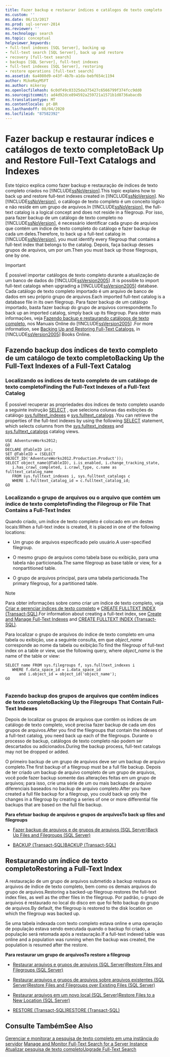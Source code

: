 ```yaml
---
title: Fazer backup e restaurar índices e catálogos de texto completo | Microsoft Docs
ms.custom: ''
ms.date: 06/13/2017
ms.prod: sql-server-2014
ms.reviewer: ''
ms.technology: search
ms.topic: conceptual
helpviewer_keywords:
- full-text indexes [SQL Server], backing up
- full-text search [SQL Server], back up and restore
- recovery [full-text search]
- backups [SQL Server], full-text indexes
- full-text indexes [SQL Server], restoring
- restore operations [full-text search]
ms.assetid: 6a4080d9-e43f-4b7b-a1da-bebf654c1194
author: MikeRayMSFT
ms.author: mikeray
ms.openlocfilehash: 6c0df49c03325da375427c6566799f374fcc9dd0
ms.sourcegitcommit: ad4d92dce894592a259721a1571b1d8736abacdb
ms.translationtype: MT
ms.contentlocale: pt-BR
ms.lasthandoff: 08/04/2020
ms.locfileid: "87582392"
---
```

# <a name="back-up-and-restore-full-text-catalogs-and-indexes"></a><span data-ttu-id="0624b-102">Fazer backup e restaurar índices e catálogos de texto completo</span><span class="sxs-lookup"><span data-stu-id="0624b-102">Back Up and Restore Full-Text Catalogs and Indexes</span></span>
  <span data-ttu-id="0624b-103">Este tópico explica como fazer backup e restauração de índices de texto completo criados no [!INCLUDE[ssNoVersion](../../includes/ssnoversion-md.md)].</span><span class="sxs-lookup"><span data-stu-id="0624b-103">This topic explains how to back up and restore full-text indexes created in [!INCLUDE[ssNoVersion](../../includes/ssnoversion-md.md)].</span></span> <span data-ttu-id="0624b-104">No [!INCLUDE[ssNoVersion](../../includes/ssnoversion-md.md)], o catálogo de texto completo é um conceito lógico e não reside em um grupo de arquivos.</span><span class="sxs-lookup"><span data-stu-id="0624b-104">In [!INCLUDE[ssNoVersion](../../includes/ssnoversion-md.md)], the full-text catalog is a logical concept and does not reside in a filegroup.</span></span> <span data-ttu-id="0624b-105">Por isso, para fazer backup de um catálogo de texto completo no [!INCLUDE[ssNoVersion](../../includes/ssnoversion-md.md)], é necessário identificar cada grupo de arquivos que contém um índice de texto completo do catálogo e fazer backup de cada um deles.</span><span class="sxs-lookup"><span data-stu-id="0624b-105">Therefore, to back up a full-text catalog in [!INCLUDE[ssNoVersion](../../includes/ssnoversion-md.md)], you must identify every filegroup that contains a full-text index that belongs to the catalog.</span></span> <span data-ttu-id="0624b-106">Depois, faça backup desses grupos de arquivos, um por um.</span><span class="sxs-lookup"><span data-stu-id="0624b-106">Then you must back up those filegroups, one by one.</span></span>  
  
> [!IMPORTANT]  
>  <span data-ttu-id="0624b-107">É possível importar catálogos de texto completo durante a atualização de um banco de dados do [!INCLUDE[ssVersion2005](../../includes/ssversion2005-md.md)] .</span><span class="sxs-lookup"><span data-stu-id="0624b-107">It is possible to import full-text catalogs when upgrading a [!INCLUDE[ssVersion2005](../../includes/ssversion2005-md.md)] database.</span></span> <span data-ttu-id="0624b-108">Cada catálogo de texto completo importado é um arquivo de banco de dados em seu próprio grupo de arquivos.</span><span class="sxs-lookup"><span data-stu-id="0624b-108">Each imported full-text catalog is a database file in its own filegroup.</span></span> <span data-ttu-id="0624b-109">Para fazer backup de um catálogo importado, basta fazer backup do grupo de arquivos correspondente.</span><span class="sxs-lookup"><span data-stu-id="0624b-109">To back up an imported catalog, simply back up its filegroup.</span></span> <span data-ttu-id="0624b-110">Para obter mais informações, veja [Fazendo backup e restaurando catálogos de texto completo](https://go.microsoft.com/fwlink/?LinkID=121052), nos Manuais Online do [!INCLUDE[ssVersion2005](../../includes/ssversion2005-md.md)] .</span><span class="sxs-lookup"><span data-stu-id="0624b-110">For more information, see [Backing Up and Restoring Full-Text Catalogs](https://go.microsoft.com/fwlink/?LinkID=121052), in [!INCLUDE[ssVersion2005](../../includes/ssversion2005-md.md)] Books Online.</span></span>  
  
##  <a name="backing-up-the-full-text-indexes-of-a-full-text-catalog"></a><a name="backingup"></a> <span data-ttu-id="0624b-111">Fazendo backup dos índices de texto completo de um catálogo de texto completo</span><span class="sxs-lookup"><span data-stu-id="0624b-111">Backing Up the Full-Text Indexes of a Full-Text Catalog</span></span>  
  
###  <a name="finding-the-full-text-indexes-of-a-full-text-catalog"></a><a name="Find_FTIs_of_a_Catalog"></a> <span data-ttu-id="0624b-112">Localizando os índices de texto completo de um catálogo de texto completo</span><span class="sxs-lookup"><span data-stu-id="0624b-112">Finding the Full-Text Indexes of a Full-Text Catalog</span></span>  
 <span data-ttu-id="0624b-113">É possível recuperar as propriedades dos índices de texto completo usando a seguinte instrução [SELECT](/sql/t-sql/queries/select-transact-sql) , que seleciona colunas das exibições do catálogo [sys.fulltext_indexes](/sql/relational-databases/system-catalog-views/sys-fulltext-indexes-transact-sql) e [sys.fulltext_catalogs](/sql/relational-databases/system-catalog-views/sys-fulltext-catalogs-transact-sql) .</span><span class="sxs-lookup"><span data-stu-id="0624b-113">You can retrieve the properties of the full-text indexes by using the following [SELECT](/sql/t-sql/queries/select-transact-sql) statement, which selects columns from the [sys.fulltext_indexes](/sql/relational-databases/system-catalog-views/sys-fulltext-indexes-transact-sql) and [sys.fulltext_catalogs](/sql/relational-databases/system-catalog-views/sys-fulltext-catalogs-transact-sql) catalog views.</span></span>  
  
```  
USE AdventureWorks2012;  
GO  
DECLARE @TableID int;  
SET @TableID = (SELECT OBJECT_ID('AdventureWorks2012.Production.Product'));  
SELECT object_name(@TableID), i.is_enabled, i.change_tracking_state,   
   i.has_crawl_completed, i.crawl_type, c.name as fulltext_catalog_name   
   FROM sys.fulltext_indexes i, sys.fulltext_catalogs c   
   WHERE i.fulltext_catalog_id = c.fulltext_catalog_id;  
GO  
```  
  

  
###  <a name="finding-the-filegroup-or-file-that-contains-a-full-text-index"></a><a name="Find_FG_of_FTI"></a> <span data-ttu-id="0624b-114">Localizando o grupo de arquivos ou o arquivo que contém um índice de texto completo</span><span class="sxs-lookup"><span data-stu-id="0624b-114">Finding the Filegroup or File That Contains a Full-Text Index</span></span>  
 <span data-ttu-id="0624b-115">Quando criado, um índice de texto completo é colocado em um destes locais:</span><span class="sxs-lookup"><span data-stu-id="0624b-115">When a full-text index is created, it is placed in one of the following locations:</span></span>  
  
-   <span data-ttu-id="0624b-116">Um grupo de arquivos especificado pelo usuário.</span><span class="sxs-lookup"><span data-stu-id="0624b-116">A user-specified filegroup.</span></span>  
  
-   <span data-ttu-id="0624b-117">O mesmo grupo de arquivos como tabela base ou exibição, para uma tabela não particionada.</span><span class="sxs-lookup"><span data-stu-id="0624b-117">The same filegroup as base table or view, for a nonpartitioned table.</span></span>  
  
-   <span data-ttu-id="0624b-118">O grupo de arquivos principal, para uma tabela particionada.</span><span class="sxs-lookup"><span data-stu-id="0624b-118">The primary filegroup, for a partitioned table.</span></span>  
  
> [!NOTE]  
>  <span data-ttu-id="0624b-119">Para obter informações sobre como criar um índice de texto completo, veja [Criar e gerenciar índices de texto completo](create-and-manage-full-text-indexes.md) e [CREATE FULLTEXT INDEX &#40;Transact-SQL&#41;](/sql/t-sql/statements/create-fulltext-index-transact-sql).</span><span class="sxs-lookup"><span data-stu-id="0624b-119">For information about creating a full-text index, see [Create and Manage Full-Text Indexes](create-and-manage-full-text-indexes.md) and [CREATE FULLTEXT INDEX &#40;Transact-SQL&#41;](/sql/t-sql/statements/create-fulltext-index-transact-sql).</span></span>  
  
 <span data-ttu-id="0624b-120">Para localizar o grupo de arquivos do índice de texto completo em uma tabela ou exibição, use a seguinte consulta, em que *object_name* corresponde ao nome da tabela ou exibição:</span><span class="sxs-lookup"><span data-stu-id="0624b-120">To find the filegroup of full-text index on a table or view, use the following query, where *object_name* is the name of the table or view:</span></span>  
  
```  
SELECT name FROM sys.filegroups f, sys.fulltext_indexes i   
   WHERE f.data_space_id = i.data_space_id   
      and i.object_id = object_id('object_name');  
GO  
  
```  
  

  
###  <a name="backing-up-the-filegroups-that-contain-full-text-indexes"></a><a name="Back_up_FTIs_of_FTC"></a> <span data-ttu-id="0624b-121">Fazendo backup dos grupos de arquivos que contêm índices de texto completo</span><span class="sxs-lookup"><span data-stu-id="0624b-121">Backing Up the Filegroups That Contain Full-Text Indexes</span></span>  
 <span data-ttu-id="0624b-122">Depois de localizar os grupos de arquivos que contêm os índices de um catálogo de texto completo, você precisa fazer backup de cada um dos grupos de arquivos.</span><span class="sxs-lookup"><span data-stu-id="0624b-122">After you find the filegroups that contain the indexes of a full-text catalog, you need back up each of the filegroups.</span></span> <span data-ttu-id="0624b-123">Durante o processo de backup, catálogos de texto completo não podem ser descartados ou adicionados.</span><span class="sxs-lookup"><span data-stu-id="0624b-123">During the backup process, full-text catalogs may not be dropped or added.</span></span>  
  
 <span data-ttu-id="0624b-124">O primeiro backup de um grupo de arquivos deve ser um backup de arquivo completo.</span><span class="sxs-lookup"><span data-stu-id="0624b-124">The first backup of a filegroup must be a full file backup.</span></span> <span data-ttu-id="0624b-125">Depois de ter criado um backup de arquivo completo de um grupo de arquivos, você pode fazer backup somente das alterações feitas em um grupo de arquivos; para isso, crie uma série de um ou mais backups de arquivo diferenciais baseados no backup de arquivo completo.</span><span class="sxs-lookup"><span data-stu-id="0624b-125">After you have created a full file backup for a filegroup, you could back up only the changes in a filegroup by creating a series of one or more differential file backups that are based on the full file backup.</span></span>  
  
 <span data-ttu-id="0624b-126">**Para efetuar backup de arquivos e grupos de arquivos**</span><span class="sxs-lookup"><span data-stu-id="0624b-126">**To back up files and filegroups**</span></span>  
  
-   [<span data-ttu-id="0624b-127">Fazer backup de arquivos e de grupos de arquivos &#40;SQL Server&#41;</span><span class="sxs-lookup"><span data-stu-id="0624b-127">Back Up Files and Filegroups &#40;SQL Server&#41;</span></span>](../backup-restore/back-up-files-and-filegroups-sql-server.md)  
  
-   [<span data-ttu-id="0624b-128">BACKUP &#40;Transact-SQL&#41;</span><span class="sxs-lookup"><span data-stu-id="0624b-128">BACKUP &#40;Transact-SQL&#41;</span></span>](/sql/t-sql/statements/backup-transact-sql)  
  

  
##  <a name="restoring-a-full-text-index"></a><a name="Restore_FTI"></a> <span data-ttu-id="0624b-129">Restaurando um índice de texto completo</span><span class="sxs-lookup"><span data-stu-id="0624b-129">Restoring a Full-Text Index</span></span>  
 <span data-ttu-id="0624b-130">A restauração de um grupo de arquivos submetido a backup restaura os arquivos de índice de texto completo, bem como os demais arquivos do grupo de arquivos.</span><span class="sxs-lookup"><span data-stu-id="0624b-130">Restoring a backed-up filegroup restores the full-text index files, as well as the other files in the filegroup.</span></span> <span data-ttu-id="0624b-131">Por padrão, o grupo de arquivos é restaurado no local do disco em que foi feito backup do grupo de arquivos.</span><span class="sxs-lookup"><span data-stu-id="0624b-131">By default, the filegroup is restored to the disk location on which the filegroup was backed up.</span></span>  
  
 <span data-ttu-id="0624b-132">Se uma tabela indexada com texto completo estava online e uma operação de população estava sendo executada quando o backup foi criado, a população será retomada após a restauração.</span><span class="sxs-lookup"><span data-stu-id="0624b-132">If a full-text indexed table was online and a population was running when the backup was created, the population is resumed after the restore.</span></span>  
  
 <span data-ttu-id="0624b-133">**Para restaurar um grupo de arquivos**</span><span class="sxs-lookup"><span data-stu-id="0624b-133">**To restore a filegroup**</span></span>  
  
-   [<span data-ttu-id="0624b-134">Restaurar arquivos e grupos de arquivos &#40;SQL Server&#41;</span><span class="sxs-lookup"><span data-stu-id="0624b-134">Restore Files and Filegroups &#40;SQL Server&#41;</span></span>](../backup-restore/restore-files-and-filegroups-sql-server.md)  
  
-   [<span data-ttu-id="0624b-135">Restaurar arquivos e grupos de arquivos sobre arquivos existentes &#40;SQL Server&#41;</span><span class="sxs-lookup"><span data-stu-id="0624b-135">Restore Files and Filegroups over Existing Files &#40;SQL Server&#41;</span></span>](../backup-restore/restore-files-and-filegroups-over-existing-files-sql-server.md)  
  
-   [<span data-ttu-id="0624b-136">Restaurar arquivos em um novo local &#40;SQL Server&#41;</span><span class="sxs-lookup"><span data-stu-id="0624b-136">Restore Files to a New Location &#40;SQL Server&#41;</span></span>](../backup-restore/restore-files-to-a-new-location-sql-server.md)  
  
-   [<span data-ttu-id="0624b-137">RESTORE &#40;Transact-SQL&#41;</span><span class="sxs-lookup"><span data-stu-id="0624b-137">RESTORE &#40;Transact-SQL&#41;</span></span>](/sql/t-sql/statements/restore-statements-transact-sql)  
  

  
## <a name="see-also"></a><span data-ttu-id="0624b-138">Consulte Também</span><span class="sxs-lookup"><span data-stu-id="0624b-138">See Also</span></span>  
 <span data-ttu-id="0624b-139">[Gerenciar e monitorar a pesquisa de texto completo em uma instância do servidor](manage-and-monitor-full-text-search-for-a-server-instance.md) </span><span class="sxs-lookup"><span data-stu-id="0624b-139">[Manage and Monitor Full-Text Search for a Server Instance](manage-and-monitor-full-text-search-for-a-server-instance.md) </span></span>  
 [<span data-ttu-id="0624b-140">Atualizar pesquisa de texto completo</span><span class="sxs-lookup"><span data-stu-id="0624b-140">Upgrade Full-Text Search</span></span>](upgrade-full-text-search.md)  
  
  
